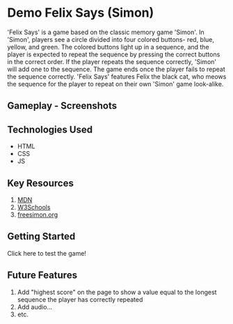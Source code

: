 # Demo Felix Says (Simon)

'Felix Says' is a game based on the classic memory game 'Simon'. In 'Simon', players see a circle divided into four colored buttons- red, blue, yellow, and green. The colored buttons light up in a sequence, and the player is expected to repeat the sequence by pressing the correct buttons in the correct order. If the player repeats the sequence correctly, 'Simon' will add one to the sequence. The game ends once the player fails to repeat the sequence correctly. 'Felix Says' features Felix the black cat, who meows the sequence for the player to repeat on their own 'Simon' game look-alike. 

## Gameplay - Screenshots 



## Technologies Used

- HTML
- CSS
- JS

## Key Resources

1. [MDN](https://developer.mozilla.org/en-US/)
2. [W3Schools](https://www.w3schools.com/)
3. [freesimon.org](https://freesimon.org)

## Getting Started

Click here to test the game!

## Future Features

1. Add "highest score" on the page to show a value equal to the longest sequence the player has correctly repeated
2. Add audio...
3. etc. 
<!-- A README.md file with these sections: 

☐ <Your game's title>: A description of your game. Background info of the game is a nice touch.

☐ Screenshot(s): Images of your actual game.

Note: if you edit your README.md on the github website editor, you can copy and paste image files directly to your markdown.

☐ Technologies Used: List of the technologies used, e.g., JavaScript, HTML, CSS...

☐ Getting Started: In this section include the link to your deployed game and any instructions you deem important.

☐ Next Steps: Planned future enhancements (icebox items).

Note: Don't underestimate the value of a well crafted README.md. The README.md introduces your project to prospective employers and forms their first impression of your work! -->